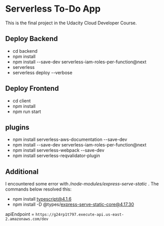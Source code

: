 # Serverless To-Do App

This is the final project in the Udacity Cloud Developer Course.


## Deploy Backend
- cd backend
- npm install
- npm install --save-dev serverless-iam-roles-per-function@next 
- serverless
- serverless deploy --verbose

## Deploy Frontend
- cd client
- npm install
- npm run start


## plugins
- npm install serverless-aws-documentation --save-dev
- npm install --save-dev serverless-iam-roles-per-function@next
- npm install serverless-webpack --save-dev
- npm install serverless-reqvalidator-plugin

## Additional
I encountered some error with */node-modules/express-serve-static* . The commands below resolved this:
- npm install typescript@4.1.6
- npm install -D @types/express-serve-static-core@4.17.30

apiEndpoint = `https://g24rp1t797.execute-api.us-east-2.amazonaws.com/dev`
